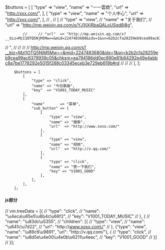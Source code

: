 $buttons = [
            [
                "type" => "view",
                "name" => "一一雲商",
                "url"  => "http://xxx.com/",
            ],
            [
                "type" => "view",
                "name" => "个人中心",
                "url"  => "http://xxx.com/",
            ],
            // ,
            // [
            //     "type" => "view",
            //     "name" => "关于我们",
            //     "url"  => "http://mp.weixin.qq.com/s/YJ1IjXjRbaQALoUSgd8j8g",

            //     // "url"  => "http://mp.weixin.qq.com/s?__biz=MzI1OTQ5NjM5Mw==&mid=2247483680&idx=1&sn=b2b2cfa28259eb9cea99ac6379939c05&chksm=ea794186dd0ec890e81b84292e49e4abbc8a7be1778292e5015f288c03345eceb3e729eb619b&mpshare=1&scene=1&srcid=1219gKH9oGEtqcY1roBaMM4z#rd

//            ",
//
//            //     // http://mp.weixin.qq.com/s?__biz=MzI1OTQ5NjM5Mw==&mid=2247483680&idx=1&sn=b2b2cfa28259eb9cea99ac6379939c05&chksm=ea794186dd0ec890e81b84292e49e4abbc8a7be1778292e5015f288c03345eceb3e729eb619b#rd
//
//            // ],
        ];

        $buttons = [
            [
                "type" => "click",
                "name" => "今日歌曲",
                "key"  => "V1001_TODAY_MUSIC"
            ],
            [
                "name"       => "菜单",
                "sub_button" => [
                    [
                        "type" => "view",
                        "name" => "搜索",
                        "url"  => "http://www.soso.com/"
                    ],
                    [
                        "type" => "view",
                        "name" => "视频",
                        "url"  => "http://v.qq.com/"
                    ],
                    [
                        "type" => "click",
                        "name" => "赞一下我们",
                        "key" => "V1001_GOOD"
                    ],
                ],
            ],
        ];
        
#### js部分

// vm.treeData = [{
        //     "type": "click",
        //     "name": "\u4eca\u65e5\u6b4c\u66f2",
        //     "key": "V1001_TODAY_MUSIC"
        // }, {
        //     "name": "\u83dc\u5355",
        //     "children": [{
        //         "type": "view",
        //         "name": "\u641c\u7d22",
        //         "url": "http:\/\/www.soso.com\/"
        //     }, {"type": "view", "name": "\u89c6\u9891", "url": "http:\/\/v.qq.com\/"}, {
        //         "type": "click",
        //         "name": "\u8d5e\u4e00\u4e0b\u6211\u4eec",
        //         "key": "V1001_GOOD"
        //     }]
        // }];
